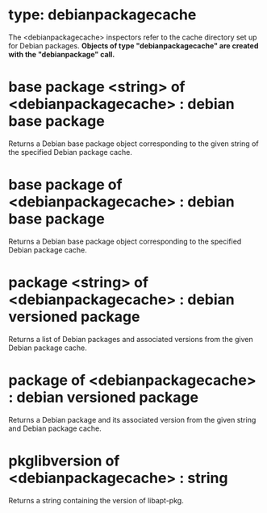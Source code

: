 # type: debianpackagecache

The &lt;debianpackagecache&gt; inspectors refer to the cache directory set up for Debian packages. <b>Objects of type "debianpackagecache" are created with the "debianpackage" call.</b>

# base package &lt;string&gt; of &lt;debianpackagecache&gt; : debian base package

Returns a Debian base package object corresponding to the given string of the specified Debian package cache.

# base package of &lt;debianpackagecache&gt; : debian base package

Returns a Debian base package object corresponding to the specified Debian package cache.

# package &lt;string&gt; of &lt;debianpackagecache&gt; : debian versioned package

Returns a list of Debian packages and associated versions from the given Debian package cache.

# package of &lt;debianpackagecache&gt; : debian versioned package

Returns a Debian package and its associated version from the given string and Debian package cache.

# pkglibversion of &lt;debianpackagecache&gt; : string

Returns a string containing the version of libapt-pkg.
